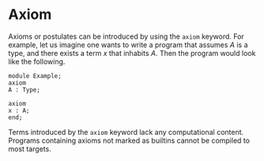 # Axiom

Axioms or postulates can be introduced by using the `axiom` keyword. For
example, let us imagine one wants to write a program that assumes _A_ is
a type, and there exists a term _x_ that inhabits _A_. Then the program
would look like the following.

```juvix
module Example;
axiom
A : Type;

axiom
x : A;
end;
```

Terms introduced by the `axiom` keyword lack any computational content.
Programs containing axioms not marked as builtins cannot be compiled to
most targets.
